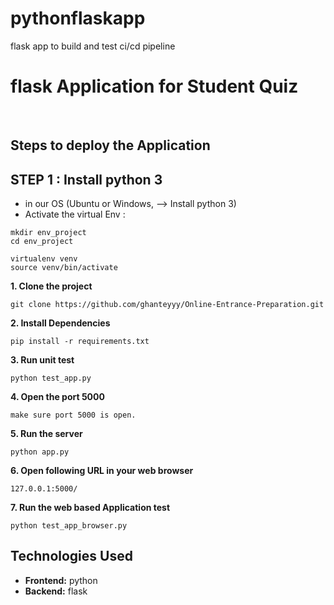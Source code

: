 # pythonflaskapp
flask app to build and test ci/cd pipeline


# flask Application for Student Quiz 

<br>

## Steps to deploy the Application

## STEP 1 : Install python 3
- in our OS (Ubuntu or Windows, --> Install python 3)
- Activate the virtual Env : 
```
mkdir env_project
cd env_project

virtualenv venv 
source venv/bin/activate
```

**1. Clone the project**

```
git clone https://github.com/ghanteyyy/Online-Entrance-Preparation.git
```

**2. Install Dependencies**

```
pip install -r requirements.txt
```

**3. Run unit test**

```python test_app.py```

**4. Open the port 5000**

```
make sure port 5000 is open.
```

**5. Run the server**

```
python app.py
```

**6. Open following URL in your web browser**

```
127.0.0.1:5000/
```

**7. Run the web based Application test**

```
python test_app_browser.py
```





## Technologies Used

- **Frontend:** python
- **Backend:** flask
